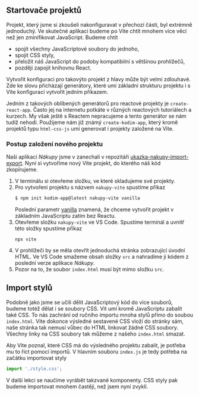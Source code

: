 ## Startovače projektů

Projekt, který jsme si zkoušeli nakonfiguravat v přechozí části, byl extrémně jednoduchý. Ve skutečné aplikaci budeme po Vite chtít mnohem více věcí než jen zminifikovat JavaScript. Budeme chtít

- spojit všechny JavaScriptové soubory do jednoho,
- spojit CSS styly,
- přeložit náš JavaScript do podoby kompatibilní s většinou prohlížečů,
- později zapojit knihovnu React.

Vytvořit konfiguraci pro takovýto projekt z hlavy může být velmi zdlouhavé. Zde ke slovu přicházají generátory, které umí základní strukturu projektu i s Vite konfigurací vytvořit jedním příkazem.

Jedním z takových oblíbených generátorů pro reactové projekty je `create-react-app`. Často jej na internetu potkáte v různých reactových tutoriálech a kurzech. My však ještě s Reactem nepracujeme a tento generátor se nám tudíž nehodí. Použijeme nám již známý `create-kodim-app`, který kromě projektů typu `html-css-js` umí generovat i projekty založené na Vite.

### Postup založení nového projektu

Naši aplikaci _Nákupy_ jsme v zanechali v repozitáři [ukazka-nakupy-import-export](https://github.com/Czechitas-podklady-WEB/ukazka-nakupy-import-export). Nyní si vytvoříme nový Vite projekt, do kterého náš kód zkopírujeme.

1. V terminálu si otevřeme složku, ve které skladujeme své projekty.
1. Pro vytvoření projektu s názvem `nakupy-vite` spustíme příkaz
   ```sh
   $ npm init kodim-app@latest nakupy-vite vanilla
   ```
   Poslední parametr [vanilla](https://en.wikipedia.org/wiki/Plain_vanilla) znamená, že chceme vytvořit projekt v základním JavaScriptu zatím bez Reactu.
1. Otevřeme složku `nakupy-vite` ve VS Code. Spustíme terminál a uvnitř této složky spustíme příkaz
   ```
   npx vite
   ```
1. V prohlížeči by se měla otevřít jednoduchá stránka zobrazující úvodní HTML. Ve VS Code smažeme obsah složky `src` a nahradíme ji kódem z poslední verze aplikace _Nákupy_.
1. Pozor na to, že soubor `index.html` musí být mimo složku `src`.

## Import stylů

Podobně jako jsme se učili dělit JavaScriptový kód do více souborů, budeme totéž dělat i se soubory CSS. Vit umí kromě JavaScriptu zabalit také CSS. To nás zachrání od ručního importu mnoha stylů přímo do soubou `index.html`. Vite dokonce výsledné sestavené CSS vloží do stránky sám, naše stránka tak nemusí vůbec do HTML linkovat žádné CSS soubory. Všechny linky na CSS soubory tak můžeme z našeho `index.html` smazat.

Aby Vite poznal, které CSS má do výsledného projektu zabalit, je potřeba mu to říct pomocí importů. V hlavním souboru `index.js` je tedy potřeba na začátku importovat styly

```js
import './style.css';
```

V další lekci se naučíme vyrábět takzvané komponenty. CSS styly pak budeme importovat mnohem častěji, než jsem nyní zvyklí.
